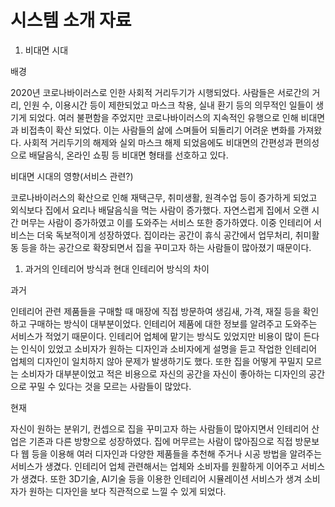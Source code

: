 # 시스템 소개 자료

1. 비대면 시대

배경

2020년 코로나바이러스로 인한 사회적 거리두기가 시행되었다. 사람들은 서로간의 거리, 인원 수, 이용시간 등이 제한되었고 마스크 착용, 실내 환기 등의 의무적인 일들이 생기게 되었다. 여러 불편함을 주었지만 코로나바이러스의 지속적인 유행으로 인해 비대면과 비접촉이 확산 되었다. 이는 사람들의 삶에 스며들어 되돌리기 어려운 변화를 가져왔다. 사회적 거리두기의 해제와 실외 마스크 해제 되었음에도 비대면의 간편성과 편의성으로 배달음식, 온라인 쇼핑 등 비대면 형태를 선호하고 있다.

비대면 시대의 영향(서비스 관련?)

코로나바이러스의 확산으로 인해 재택근무, 취미생활, 원격수업 등이 증가하게 되었고 외식보다 집에서 요리나 배달음식을 먹는 사람이 증가했다. 자연스럽게 집에서 오랜 시간 머무는 사람이 증가하였고 이를 도와주는 서비스 또한 증가하였다. 이중 인테리어 서비스는 더욱 독보적이게 성장하였다. 집이라는 공간이 휴식 공간에서 업무처리, 취미활동 등을 하는 공간으로 확장되면서 집을 꾸미고자 하는 사람들이 많아졌기 때문이다.

1. 과거의 인테리어 방식과 현대 인테리어 방식의 차이

과거

인테리어 관련 제품들을 구매할 때 매장에 직접 방문하여 생김새, 가격, 재질 등을 확인하고 구매하는 방식이 대부분이었다. 인테리어 제품에 대한 정보를 알려주고 도와주는 서비스가 적었기 때문이다. 인테리어 업체에 맡기는 방식도 있었지만 비용이 많이 든다는 인식이 있었고 소비자가 원하는 디자인과 소비자에게 설명을 듣고 작업한 인테리어 업체의 디자인이 일치하지 않아 문제가 발생하기도 했다. 또한 집을 어떻게 꾸밀지 모르는 소비자가 대부분이었고 적은 비용으로 자신의 공간을 자신이 좋아하는 디자인의 공간으로 꾸밀 수 있다는 것을 모르는 사람들이 많았다.

현재

자신이 원하는 분위기, 컨셉으로 집을 꾸미고자 하는 사람들이 많아지면서 인테리어 산업은 기존과 다른 방향으로 성장하였다. 집에 머무르는 사람이 많아짐으로 직접 방문보다 웹 등을 이용해 여러 디자인과 다양한 제품들을 추천해 주거나 시공 방법을 알려주는 서비스가 생겼다. 인테리어 업체 관련해서는 업체와 소비자를 원활하게 이어주고 서비스가 생겼다. 또한 3D기술, AI기술 등을 이용한 인테리어 시뮬레이션 서비스가 생겨 소비자가 원하는 디자인을 보다 직관적으로 느낄 수 있게 되었다.